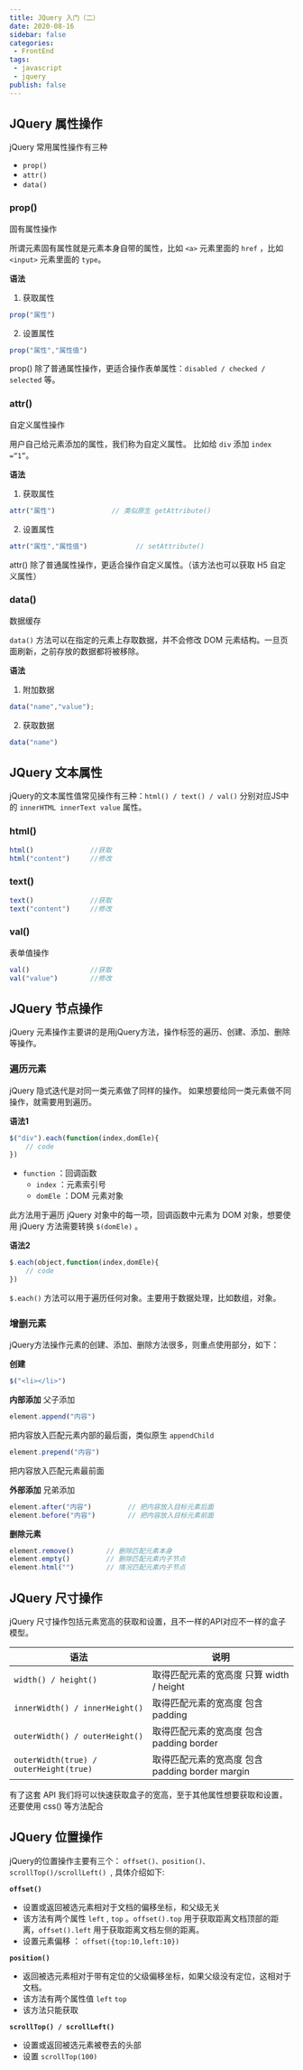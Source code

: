 ```yaml
---
title: JQuery 入门（二）
date: 2020-08-16
sidebar: false
categories:
 - FrontEnd
tags:
 - javascript
 - jquery
publish: false
---
```




## JQuery 属性操作

jQuery 常用属性操作有三种

- `prop() `
- `attr() `
- `data()`



### prop()

固有属性操作

所谓元素固有属性就是元素本身自带的属性，比如 `<a>` 元素里面的 `href` ，比如 `<input>` 元素里面的 `type`。 

**语法**

1. 获取属性

```js
prop("属性")
```

2. 设置属性

```js
prop("属性","属性值")
```



prop() 除了普通属性操作，更适合操作表单属性：`disabled / checked / selected` 等。



### attr()

自定义属性操作

用户自己给元素添加的属性，我们称为自定义属性。 比如给 `div` 添加 `index =“1”`。 

**语法**

1. 获取属性

```js
attr("属性")      		// 类似原生 getAttribute()
```

2. 设置属性

```js
attr("属性","属性值")			// setAttribute()
```



attr() 除了普通属性操作，更适合操作自定义属性。（该方法也可以获取 H5 自定义属性）

### data()

数据缓存

`data()` 方法可以在指定的元素上存取数据，并不会修改 DOM 元素结构。一旦页面刷新，之前存放的数据都将被移除。 

**语法**

1. 附加数据

```js
data("name","value");
```

2. 获取数据

```js
data("name")
```



## JQuery 文本属性

jQuery的文本属性值常见操作有三种：`html() / text() / val()`  分别对应JS中的 `innerHTML innerText value` 属性。



### html()

```js
html()				//获取
html("content")		//修改
```



### text()

```js
text()				//获取
text("content")		//修改
```



### val()

表单值操作

```js
val()				//获取
val("value")		//修改
```





## JQuery 节点操作

jQuery 元素操作主要讲的是用jQuery方法，操作标签的遍历、创建、添加、删除等操作。





### 遍历元素

jQuery 隐式迭代是对同一类元素做了同样的操作。 如果想要给同一类元素做不同操作，就需要用到遍历。



**语法1**

```js
$("div").each(function(index,domEle){
    // code
})
```

- `function` ：回调函数
  - `index` ：元素索引号
  - `domEle` ：DOM 元素对象

此方法用于遍历 jQuery 对象中的每一项，回调函数中元素为 DOM 对象，想要使用 jQuery 方法需要转换 `$(domEle)` 。



**语法2**

```js
$.each(object,function(index,domEle){
    // code
})
```

`$.each()` 方法可以用于遍历任何对象。主要用于数据处理，比如数组，对象。



### 增删元素

jQuery方法操作元素的创建、添加、删除方法很多，则重点使用部分，如下：

**创建**

```js
$("<li></li>")
```

**内部添加** 父子添加

```js
element.append("内容")
```

把内容放入匹配元素内部的最后面，类似原生 `appendChild`

```js
element.prepend("内容")
```

把内容放入匹配元素最前面



**外部添加** 兄弟添加

```js
element.after("内容")			// 把内容放入目标元素后面
element.before("内容")		// 把内容放入目标元素前面
```



**删除元素**

```js
element.remove()		// 删除匹配元素本身
element.empty()			// 删除匹配元素内子节点
element.html("")		// 情况匹配元素内子节点
```





## JQuery 尺寸操作

jQuery 尺寸操作包括元素宽高的获取和设置，且不一样的API对应不一样的盒子模型。

| 语法                                   | 说明                                            |
| -------------------------------------- | ----------------------------------------------- |
| `width() / height()`                   | 取得匹配元素的宽高度 只算 width / height        |
| `innerWidth() / innerHeight()`         | 取得匹配元素的宽高度 包含 padding               |
| `outerWidth() / outerHeight()`         | 取得匹配元素的宽高度 包含 padding border        |
| `outerWidth(true) / outerHeight(true)` | 取得匹配元素的宽高度 包含 padding border margin |

有了这套 API 我们将可以快速获取盒子的宽高，至于其他属性想要获取和设置，还要使用 css() 等方法配合



## JQuery 位置操作

jQuery的位置操作主要有三个： `offset()、position()、scrollTop()/scrollLeft() `, 具体介绍如下:



**`offset()`**

- 设置或返回被选元素相对于文档的偏移坐标，和父级无关
- 该方法有两个属性 `left` , `top` 。`offset().top` 用于获取距离文档顶部的距离，`offset().left` 用于获取距离文档左侧的距离。
- 设置元素偏移 ： `offset({top:10,left:10})`



**`position()`**

- 返回被选元素相对于带有定位的父级偏移坐标，如果父级没有定位，这相对于文档。
- 该方法有两个属性值 `left` `top`
- 该方法只能获取



**`scrollTop() / scrollLeft()`**

- 设置或返回被选元素被卷去的头部
- 设置 `scrollTop(100)`

